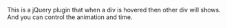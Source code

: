This is a jQuery plugin that when a div is hovered then other div will shows.
And you can control the animation and time.
